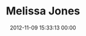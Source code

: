 ---
title: "Melissa Jones"
date: 2012-11-09 15:33:13 00:00
permalink: /vintagejones
twitter: ""
likes: [1420]
id: 1405
gravatar: "http://www.gravatar.com/avatar/8e383fa15d1bce4e6af8f0d9e3197536"
---